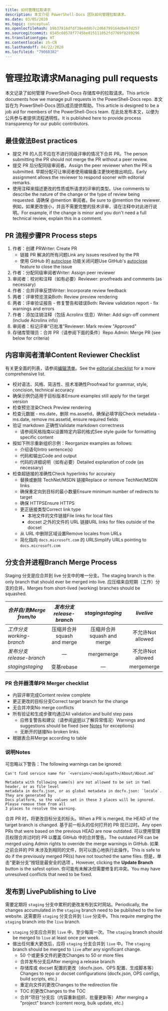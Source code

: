 ```yaml
---
title: 如何管理拉取请求
description: 本文介绍 PowerShell-Docs 团队如何管理拉取请求。
ms.date: 03/05/2020
ms.topic: conceptual
ms.openlocfilehash: b9b37816dfdf38e4d8b7c2d66799164d0e97d257
ms.sourcegitcommit: 6545c60578f7745be015111052fd7769f8289296
ms.translationtype: HT
ms.contentlocale: zh-CN
ms.lasthandoff: 04/22/2020
ms.locfileid: "79060382"
---
```

# <a name="managing-pull-requests"></a><span data-ttu-id="2ecc7-103">管理拉取请求</span><span class="sxs-lookup"><span data-stu-id="2ecc7-103">Managing pull requests</span></span>

<span data-ttu-id="2ecc7-104">本文记录了如何管理 PowerShell-Docs 存储库中的拉取请求。</span><span class="sxs-lookup"><span data-stu-id="2ecc7-104">This article documents how we manage pull requests in the PowerShell-Docs repo.</span></span> <span data-ttu-id="2ecc7-105">本文旨在为 PowerShell-Docs 团队成员提供帮助。</span><span class="sxs-lookup"><span data-stu-id="2ecc7-105">This article is designed to be a job aid for members of the PowerShell-Docs team.</span></span> <span data-ttu-id="2ecc7-106">在此处发布本文，以便为公共参与者提供流程透明性。</span><span class="sxs-lookup"><span data-stu-id="2ecc7-106">It is published here to provide process transparency for our public contributors.</span></span>

## <a name="best-practices"></a><span data-ttu-id="2ecc7-107">最佳做法</span><span class="sxs-lookup"><span data-stu-id="2ecc7-107">Best practices</span></span>

- <span data-ttu-id="2ecc7-108">提交 PR 的人员不应在不进行同级评审的情况下合并 PR。</span><span class="sxs-lookup"><span data-stu-id="2ecc7-108">The person submitting the PR should not merge the PR without a peer review.</span></span>
- <span data-ttu-id="2ecc7-109">提交 PR 后分配同级审阅者。</span><span class="sxs-lookup"><span data-stu-id="2ecc7-109">Assign the peer reviewer when the PR is submitted.</span></span> <span data-ttu-id="2ecc7-110">早期分配可让审阅者使用编辑备注更快地做出响应。</span><span class="sxs-lookup"><span data-stu-id="2ecc7-110">Early assignment allows the reviewer to respond sooner with editorial remarks.</span></span>
- <span data-ttu-id="2ecc7-111">使用注释来描述更改的性质或所请求的评审的类型。</span><span class="sxs-lookup"><span data-stu-id="2ecc7-111">Use comments to describe the nature of the change or the type of review being requested.</span></span> <span data-ttu-id="2ecc7-112">请确保 @mention 审阅者。</span><span class="sxs-lookup"><span data-stu-id="2ecc7-112">Be sure to @mention the reviewer.</span></span> <span data-ttu-id="2ecc7-113">例如，如果更改很小，并且不需要完整的技术评审，请在注释中对此进行说明。</span><span class="sxs-lookup"><span data-stu-id="2ecc7-113">For example, if the change is minor and you don't need a full technical review, explain this in a comment.</span></span>

## <a name="pr-process-steps"></a><span data-ttu-id="2ecc7-114">PR 流程步骤</span><span class="sxs-lookup"><span data-stu-id="2ecc7-114">PR Process steps</span></span>

1. <span data-ttu-id="2ecc7-115">作者：创建 PR</span><span class="sxs-lookup"><span data-stu-id="2ecc7-115">Writer: Create PR</span></span>
   - <span data-ttu-id="2ecc7-116">链接 PR 解决的所有问题</span><span class="sxs-lookup"><span data-stu-id="2ecc7-116">Link any issues resolved by the PR</span></span>
   - <span data-ttu-id="2ecc7-117">使用 GitHub 的 [autoclose](https://help.github.com/en/articles/closing-issues-using-keywords) 功能关闭问题</span><span class="sxs-lookup"><span data-stu-id="2ecc7-117">Use GitHub's [autoclose](https://help.github.com/en/articles/closing-issues-using-keywords) feature to close the issue</span></span>
1. <span data-ttu-id="2ecc7-118">作者：分配同级审阅者</span><span class="sxs-lookup"><span data-stu-id="2ecc7-118">Writer: Assign peer reviewer</span></span>
1. <span data-ttu-id="2ecc7-119">审阅者：校对和注释（如有必要）</span><span class="sxs-lookup"><span data-stu-id="2ecc7-119">Reviewer: proofreads and comments (as necessary)</span></span>
1. <span data-ttu-id="2ecc7-120">作者：合并评审反馈</span><span class="sxs-lookup"><span data-stu-id="2ecc7-120">Writer: Incorporate review feedback</span></span>
1. <span data-ttu-id="2ecc7-121">两者：评审预览渲染</span><span class="sxs-lookup"><span data-stu-id="2ecc7-121">Both: Review preview rendering</span></span>
1. <span data-ttu-id="2ecc7-122">两者：评审验证报告 - 修复警告和错误</span><span class="sxs-lookup"><span data-stu-id="2ecc7-122">Both: Review validation report - fix warnings and errors</span></span>
1. <span data-ttu-id="2ecc7-123">作者：添加注销注释（包括 Acrolinx 信息）</span><span class="sxs-lookup"><span data-stu-id="2ecc7-123">Writer: Add sign-off comment (include Acrolinx info)</span></span>
1. <span data-ttu-id="2ecc7-124">审阅者：标记评审“已批准”</span><span class="sxs-lookup"><span data-stu-id="2ecc7-124">Reviewer: Mark review "Approved"</span></span>
1. <span data-ttu-id="2ecc7-125">存储库管理员：合并 PR（请参阅下面的条件）</span><span class="sxs-lookup"><span data-stu-id="2ecc7-125">Repo Admin: Merge PR (see below for criteria)</span></span>

## <a name="content-reviewer-checklist"></a><span data-ttu-id="2ecc7-126">内容审阅者清单</span><span class="sxs-lookup"><span data-stu-id="2ecc7-126">Content Reviewer Checklist</span></span>

<span data-ttu-id="2ecc7-127">有关更全面的列表，请参阅[编辑清单](editorial-checklist.md)。</span><span class="sxs-lookup"><span data-stu-id="2ecc7-127">See the [editorial checklist](editorial-checklist.md) for a more comprehensive list.</span></span>

- <span data-ttu-id="2ecc7-128">校对语法、风格、简洁性、技术准确性</span><span class="sxs-lookup"><span data-stu-id="2ecc7-128">Proofread for grammar, style, concision, technical accuracy</span></span>
- <span data-ttu-id="2ecc7-129">确保示例仍适用于目标版本</span><span class="sxs-lookup"><span data-stu-id="2ecc7-129">Ensure examples still apply for the target version</span></span>
- <span data-ttu-id="2ecc7-130">检查预览渲染</span><span class="sxs-lookup"><span data-stu-id="2ecc7-130">Check Preview rendering</span></span>
- <span data-ttu-id="2ecc7-131">检查元数据 - ms.date，删除 ms.assetid，确保必填字段</span><span class="sxs-lookup"><span data-stu-id="2ecc7-131">Check metadata - ms.date, remove ms.assetid, ensure required fields</span></span>
- <span data-ttu-id="2ecc7-132">验证 markdown 正确性</span><span class="sxs-lookup"><span data-stu-id="2ecc7-132">Validate markdown correctness</span></span>
  - <span data-ttu-id="2ecc7-133">请参阅风格指南以设置特定内容的格式</span><span class="sxs-lookup"><span data-stu-id="2ecc7-133">See style guide for formatting specific content</span></span>
- <span data-ttu-id="2ecc7-134">按如下所示重新组织示例：</span><span class="sxs-lookup"><span data-stu-id="2ecc7-134">Reorganize examples as follows:</span></span>
  - <span data-ttu-id="2ecc7-135">介绍语句</span><span class="sxs-lookup"><span data-stu-id="2ecc7-135">Intro sentence(s)</span></span>
  - <span data-ttu-id="2ecc7-136">代码和输出</span><span class="sxs-lookup"><span data-stu-id="2ecc7-136">Code and output</span></span>
  - <span data-ttu-id="2ecc7-137">代码的详细说明（如有必要）</span><span class="sxs-lookup"><span data-stu-id="2ecc7-137">Detailed explanation of code (as necessary)</span></span>
- <span data-ttu-id="2ecc7-138">检查超链接的准确性</span><span class="sxs-lookup"><span data-stu-id="2ecc7-138">Check hyperlinks for accuracy</span></span>
  - <span data-ttu-id="2ecc7-139">替换或删除 TechNet/MSDN 链接</span><span class="sxs-lookup"><span data-stu-id="2ecc7-139">Replace or remove TechNet/MSDN links</span></span>
  - <span data-ttu-id="2ecc7-140">确保重定向到目标的最小数量</span><span class="sxs-lookup"><span data-stu-id="2ecc7-140">Ensure minimum number of redirects to target</span></span>
  - <span data-ttu-id="2ecc7-141">确保 HTTPS</span><span class="sxs-lookup"><span data-stu-id="2ecc7-141">Ensure HTTPS</span></span>
  - <span data-ttu-id="2ecc7-142">更正链接类型</span><span class="sxs-lookup"><span data-stu-id="2ecc7-142">Correct link type</span></span>
    - <span data-ttu-id="2ecc7-143">本地文件的文件链接</span><span class="sxs-lookup"><span data-stu-id="2ecc7-143">File links for local files</span></span>
    - <span data-ttu-id="2ecc7-144">docset 之外的文件的 URL 链接</span><span class="sxs-lookup"><span data-stu-id="2ecc7-144">URL links for files outside of the docset</span></span>
  - <span data-ttu-id="2ecc7-145">从 URL 中删除区域设置</span><span class="sxs-lookup"><span data-stu-id="2ecc7-145">Remove locales from URLs</span></span>
  - <span data-ttu-id="2ecc7-146">简化指向 `docs.microsoft.com` 的 URL</span><span class="sxs-lookup"><span data-stu-id="2ecc7-146">Simplify URLs pointing to `docs.microsoft.com`</span></span>

## <a name="branch-merge-process"></a><span data-ttu-id="2ecc7-147">分支合并进程</span><span class="sxs-lookup"><span data-stu-id="2ecc7-147">Branch Merge Process</span></span>

<span data-ttu-id="2ecc7-148">Staging 分支是应合并到 live 分支中的唯一分支。</span><span class="sxs-lookup"><span data-stu-id="2ecc7-148">The staging branch is the only branch that should ever be merged into live.</span></span> <span data-ttu-id="2ecc7-149">应压缩来自短期（工作）分支的合并。</span><span class="sxs-lookup"><span data-stu-id="2ecc7-149">Merges from short-lived (working) branches should be squashed.</span></span>

| <span data-ttu-id="2ecc7-150">*合并自/到*</span><span class="sxs-lookup"><span data-stu-id="2ecc7-150">*Merge from/to*</span></span>  | <span data-ttu-id="2ecc7-151">*发布分支*</span><span class="sxs-lookup"><span data-stu-id="2ecc7-151">*release-branch*</span></span> | <span data-ttu-id="2ecc7-152">*staging*</span><span class="sxs-lookup"><span data-stu-id="2ecc7-152">*staging*</span></span>        | <span data-ttu-id="2ecc7-153">*live*</span><span class="sxs-lookup"><span data-stu-id="2ecc7-153">*live*</span></span>      |
| ---------------- |:----------------:|:----------------:|:-----------:|
| <span data-ttu-id="2ecc7-154">*工作分支*</span><span class="sxs-lookup"><span data-stu-id="2ecc7-154">*working-branch*</span></span> | <span data-ttu-id="2ecc7-155">压缩并合并</span><span class="sxs-lookup"><span data-stu-id="2ecc7-155">squash and merge</span></span> | <span data-ttu-id="2ecc7-156">压缩并合并</span><span class="sxs-lookup"><span data-stu-id="2ecc7-156">squash and merge</span></span> | <span data-ttu-id="2ecc7-157">不允许</span><span class="sxs-lookup"><span data-stu-id="2ecc7-157">Not allowed</span></span> |
| <span data-ttu-id="2ecc7-158">*发布分支*</span><span class="sxs-lookup"><span data-stu-id="2ecc7-158">*release-branch*</span></span> | &mdash;          | <span data-ttu-id="2ecc7-159">merge</span><span class="sxs-lookup"><span data-stu-id="2ecc7-159">merge</span></span>            | <span data-ttu-id="2ecc7-160">不允许</span><span class="sxs-lookup"><span data-stu-id="2ecc7-160">Not allowed</span></span> |
| <span data-ttu-id="2ecc7-161">*staging*</span><span class="sxs-lookup"><span data-stu-id="2ecc7-161">*staging*</span></span>        | <span data-ttu-id="2ecc7-162">变基</span><span class="sxs-lookup"><span data-stu-id="2ecc7-162">rebase</span></span>           | &mdash;          | <span data-ttu-id="2ecc7-163">merge</span><span class="sxs-lookup"><span data-stu-id="2ecc7-163">merge</span></span>       |

### <a name="pr-merger-checklist"></a><span data-ttu-id="2ecc7-164">PR 合并器清单</span><span class="sxs-lookup"><span data-stu-id="2ecc7-164">PR Merger checklist</span></span>

- <span data-ttu-id="2ecc7-165">内容评审完成</span><span class="sxs-lookup"><span data-stu-id="2ecc7-165">Content review complete</span></span>
- <span data-ttu-id="2ecc7-166">更正更改的目标分支</span><span class="sxs-lookup"><span data-stu-id="2ecc7-166">Correct target branch for the change</span></span>
- <span data-ttu-id="2ecc7-167">无合并冲突</span><span class="sxs-lookup"><span data-stu-id="2ecc7-167">No merge conflicts</span></span>
- <span data-ttu-id="2ecc7-168">所有验证和生成步骤均通过</span><span class="sxs-lookup"><span data-stu-id="2ecc7-168">All validation and build step pass</span></span>
  - <span data-ttu-id="2ecc7-169">应修复警告和建议（请参阅[说明](#notes)以了解异常情况）</span><span class="sxs-lookup"><span data-stu-id="2ecc7-169">Warnings and suggestions should be fixed (see [Notes](#notes) for exceptions)</span></span>
  - <span data-ttu-id="2ecc7-170">无断开的链接</span><span class="sxs-lookup"><span data-stu-id="2ecc7-170">No broken links</span></span>
- <span data-ttu-id="2ecc7-171">根据表合并</span><span class="sxs-lookup"><span data-stu-id="2ecc7-171">Merge according to table</span></span>

### <a name="notes"></a><span data-ttu-id="2ecc7-172">说明</span><span class="sxs-lookup"><span data-stu-id="2ecc7-172">Notes</span></span>

<span data-ttu-id="2ecc7-173">可忽略以下警告：</span><span class="sxs-lookup"><span data-stu-id="2ecc7-173">The following warnings can be ignored:</span></span>

```
Can't find service name for `<version>/<modulepath>/About/About.md`
```

```
Metadata with following name(s) are not allowed to be set in Yaml header, or as file level
metadata in docfx.json, or as global metadata in docfx.json: `locale`. They are generated by
Docs platform, so the values set in these 3 places will be ignored. Please remove them from all
3 places to resolve the warning.
```

<span data-ttu-id="2ecc7-174">合并 PR 时，将更改目标分支的标头。</span><span class="sxs-lookup"><span data-stu-id="2ecc7-174">When a PR is merged, the HEAD of the target branch is changed.</span></span> <span data-ttu-id="2ecc7-175">基于前一标头的任何打开的 PR 现已过时。</span><span class="sxs-lookup"><span data-stu-id="2ecc7-175">Any open PRs that were based on the previous HEAD are now outdated.</span></span> <span data-ttu-id="2ecc7-176">可以使用管理员权限合并过时的 PR 以覆盖 GitHub 中的合并警告。</span><span class="sxs-lookup"><span data-stu-id="2ecc7-176">The outdated PR can be merged using Admin rights to override the merge warnings in GitHub.</span></span> <span data-ttu-id="2ecc7-177">如果之前合并的 PR 未涉及到相同的文件，则可以放心地执行此操作。</span><span class="sxs-lookup"><span data-stu-id="2ecc7-177">This is safe to do if the previously merged PR(s) have not touched the same files.</span></span> <span data-ttu-id="2ecc7-178">但是，单击“更新分支”按钮是最安全的选项  。</span><span class="sxs-lookup"><span data-stu-id="2ecc7-178">However, clicking the **Update Branch** button is the safest option.</span></span> <span data-ttu-id="2ecc7-179">你可能有未解决但需要修复的冲突。</span><span class="sxs-lookup"><span data-stu-id="2ecc7-179">You may have unresolved conflicts that need to be fixed.</span></span>

## <a name="publishing-to-live"></a><span data-ttu-id="2ecc7-180">发布到 Live</span><span class="sxs-lookup"><span data-stu-id="2ecc7-180">Publishing to Live</span></span>

<span data-ttu-id="2ecc7-181">需要定期将 `staging` 分支中累积的更改发布到实时网站。</span><span class="sxs-lookup"><span data-stu-id="2ecc7-181">Periodically, the changes accumulated in the `staging` branch need to be published to the live website.</span></span> <span data-ttu-id="2ecc7-182">这需要将 `staging` 分支合并到 `live` 分支中。</span><span class="sxs-lookup"><span data-stu-id="2ecc7-182">This require merging the `staging` branch into the `live` branch.</span></span>

- <span data-ttu-id="2ecc7-183">`staging` 分支应合并到 `live` 中，至少每周一次。</span><span class="sxs-lookup"><span data-stu-id="2ecc7-183">The `staging` branch should be merged to `live` at least once per week.</span></span>
- <span data-ttu-id="2ecc7-184">做出任何重大更改后，应将 `staging` 分支合并到 `live` 中。</span><span class="sxs-lookup"><span data-stu-id="2ecc7-184">The `staging` branch should be merged to `live` after any significant change.</span></span>
  - <span data-ttu-id="2ecc7-185">50 个或更多文件的更改</span><span class="sxs-lookup"><span data-stu-id="2ecc7-185">Changes to 50 or more files</span></span>
  - <span data-ttu-id="2ecc7-186">合并发布分支后</span><span class="sxs-lookup"><span data-stu-id="2ecc7-186">After merging a release branch</span></span>
  - <span data-ttu-id="2ecc7-187">存储库或 docset 配置的更改（docfx.json、OPS 配置、生成脚本等）</span><span class="sxs-lookup"><span data-stu-id="2ecc7-187">Changes to repo or docset configurations (docfx.json, OPS configs, build scripts, etc.)</span></span>
  - <span data-ttu-id="2ecc7-188">重定向文件的更改</span><span class="sxs-lookup"><span data-stu-id="2ecc7-188">Changes to the redirection file</span></span>
  - <span data-ttu-id="2ecc7-189">TOC 的更改</span><span class="sxs-lookup"><span data-stu-id="2ecc7-189">Changes to the TOC</span></span>
  - <span data-ttu-id="2ecc7-190">合并“项目”分支后（内容重新组织、批量更新等）</span><span class="sxs-lookup"><span data-stu-id="2ecc7-190">After merging a "project" branch (content reorg, bulk update, etc.)</span></span>
